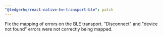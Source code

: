 ```yaml
---
"@ledgerhq/react-native-hw-transport-ble": patch
---
```


Fix the mapping of errors on the BLE transport. "Disconnect" and "device not found" errors were not correctly being mapped.
